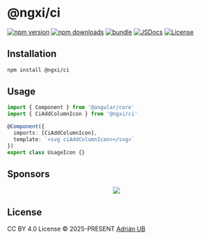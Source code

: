 # @ngxi/ci

[![npm version][npm-version-src]][npm-version-href]
[![npm downloads][npm-downloads-src]][npm-downloads-href]
[![bundle][bundle-src]][bundle-href]
[![JSDocs][jsdocs-src]][jsdocs-href]
[![License][license-src]][license-href]

## Installation

```sh
npm install @ngxi/ci
```

## Usage

```ts
import { Component } from '@angular/core'
import { CiAddColumnIcon } from '@ngxi/ci'

@Component({
  imports: [CiAddColumnIcon],
  template: `<svg ciAddColumnIcon></svg>`
})
export class UsageIcon {}
```

## Sponsors

<p align="center">
  <a href="https://cdn.jsdelivr.net/gh/adrian-ub/static/sponsors.svg">
    <img src='https://cdn.jsdelivr.net/gh/adrian-ub/static/sponsors.svg'/>
  </a>
</p>

## License

CC BY 4.0 License © 2025-PRESENT [Adrián UB](https://github.com/adrian-ub)

<!-- Badges -->

[npm-version-src]: https://img.shields.io/npm/v/@ngxi/ci?style=flat&colorA=080f12&colorB=1fa669
[npm-version-href]: https://npmjs.com/package/@ngxi/ci
[npm-downloads-src]: https://img.shields.io/npm/dm/@ngxi/ci?style=flat&colorA=080f12&colorB=1fa669
[npm-downloads-href]: https://npmjs.com/package/@ngxi/ci
[bundle-src]: https://img.shields.io/bundlephobia/minzip/@ngxi/ci?style=flat&colorA=080f12&colorB=1fa669&label=minzip
[bundle-href]: https://bundlephobia.com/result?p=@ngxi/ci
[license-src]: https://img.shields.io/npm/l/@ngxi/ci?style=flat&colorA=080f12&colorB=1fa669
[license-href]: https://github.com/adrian-ub/ngxi/blob/main/LICENSE
[jsdocs-src]: https://img.shields.io/badge/jsdocs-reference-080f12?style=flat&colorA=080f12&colorB=1fa669
[jsdocs-href]: https://www.jsdocs.io/package/@ngxi/ci
